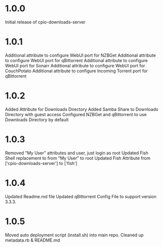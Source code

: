 # 1.0.0

Initial release of cpio-downloads-server

# 1.0.1

Additional attribute to configure WebUI port for NZBGet
Additional attribute to configure WebUI port for qBittorrent
Additional attribute to configure WebUI port for Sonarr
Additional attribute to configure WebUI port for CouchPotato
Additional attribute to configure Incoming Torrent port for qBittorrent

# 1.0.2

Added Attribute for Downloads Directory
Added Samba Share to Downloads Directory with guest access
Configured NZBGet and qBittorrent to use Downloads Directory by default

# 1.0.3

Removed "My User" attributes and user, just login as root
Updated Fish Shell replacement to from "My User" to root
Updated Fish Attribute from ['cpio-downloads-server'] to ['fish']

# 1.0.4
Updated Readme.md file
Updated qBittorrent Config File to support version 3.3.3.

# 1.0.5
Moved auto deployment script (install.sh) into main repo.
Cleaned up metadata.rb & README.md
